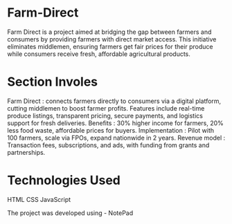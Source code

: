 # Farm-Direct
Farm Direct is a project aimed at bridging the gap between farmers and consumers by providing farmers with direct market access. This initiative eliminates middlemen, ensuring farmers get fair prices for their produce while consumers receive fresh, affordable agricultural products.

# Section Involes
Farm Direct : connects farmers directly to consumers via a digital platform, cutting middlemen to boost farmer profits.
Features include real-time produce listings, transparent pricing, secure payments, and logistics support for fresh deliveries.
Benefits : 30% higher income for farmers, 20% less food waste, affordable prices for buyers.
Implementation : Pilot with 100 farmers, scale via FPOs, expand nationwide in 2 years.
Revenue model : Transaction fees, subscriptions, and ads, with funding from grants and partnerships.

# Technologies Used

HTML
CSS
JavaScript

The project was developed using - NotePad
